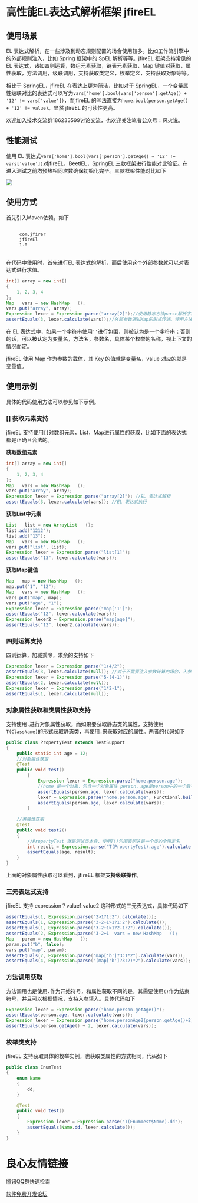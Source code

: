 # 高性能EL表达式解析框架 jfireEL

## 使用场景

EL 表达式解析，在一些涉及到动态规则配置的场合使用较多。比如工作流引擎中的外部规则注入，比如 Spring 框架中的 SpEL 解析等等。jfireEL 框架支持常见的 EL 表达式，诸如四则运算，数组元素获取，链表元素获取，Map 键值对获取，属性获取，方法调用，级联调用，支持获取类定义，枚举定义，支持获取对象等等。

相比于 SpringEL，jfireEL 在表达上更为简洁，比如对于 SpringEL，一个变量属性级联对比的表达式可以写为`vars['home'].bool(vars['person'].getAge() + '12' != vars['value'])`，而jfireEL 的写法直接为`home.bool(person.getAge() + '12' != value)`。显然 jfireEL 的可读性更高。

欢迎加入技术交流群186233599讨论交流，也欢迎关注笔者公众号：风火说。
## 性能测试

使用 EL 表达式`vars['home'].bool(vars['person'].getAge() + '12' != vars['value'])`对jfireEL，BeetlEL，SpringEL 三款框架进行性能对比验证。在进入测试之前均预热相同次数确保初始化完毕。三款框架性能对比如下

![](https://markdownpic-1251577930.cos.ap-chengdu.myqcloud.com/20200208145713.png)

## 使用方式

首先引入Maven依赖，如下

```xml
 
     com.jfirer 
     jfireEl 
     1.0 
 
```

在代码中使用时，首先进行EL 表达式的解析，而后使用这个外部参数就可以对表达式进行求值。

```java
int[] array = new int[]
{
    1, 2, 3, 4
};
Map   vars = new HashMap   ();
vars.put("array", array);
Expression lexer = Expression.parse("array[2]");//使用静态方法parse解析字符串形式的EL表达式，得到一个表达式实例。该表达式是一个并发安全的实例，可以供后续反复的并发的调用。一次生成即可，无需反复生成。
assertEquals(3, lexer.calculate(vars));//外部参数通过Map的形式传递。使用方法calculate根据给定的参数计算得到表达式的值
```

在 EL 表达式中，如果一个字符串使用`''`进行包围，则被认为是一个字符串；否则的话，可以被认定为变量名，方法名，参数名，具体某个枚举的名称，视上下文的情况而定。

jfireEL 使用 Map 作为参数的载体，其 Key 的值就是变量名，value 对应的就是变量值。

## 使用示例

具体的代码使用方法可以参见如下示例。

### [] 获取元素支持

jfireEL 支持使用`[]`对数组元素，List，Map进行属性的获取，比如下面的表达式都是正确且合法的。

**获取数组元素**

```java
int[] array = new int[]
{
    1, 2, 3, 4
};
Map   vars = new HashMap   ();
vars.put("array", array);
Expression lexer = Expression.parse("array[2]"); //EL 表达式解析
assertEquals(3, lexer.calculate(vars)); //EL 表达式执行
```

**获取List中元素**

```java
List   list = new ArrayList   ();
list.add("1212");
list.add("13");
Map   vars = new HashMap   ();
vars.put("list", list);
Expression lexer = Expression.parse("list[1]");
assertEquals("13", lexer.calculate(vars));
```

**获取Map键值**

```java
Map   map = new HashMap   ();
map.put("1", "12");
Map   vars = new HashMap   ();
vars.put("map", map);
vars.put("age", "1");
Expression lexer = Expression.parse("map['1']");
assertEquals("12", lexer.calculate(vars));
Expression lexer2 = Expression.parse("map[age]");
assertEquals("12", lexer2.calculate(vars));
```

### 四则运算支持

四则运算，加减乘除，求余的支持如下

```java
Expression lexer = Expression.parse("1+4/2");
assertEquals(3, lexer.calculate(null)); //对于不需要注入参数计算的场合，入参可以直接为null，不影响运算
Expression lexer = Expression.parse("5-(4-1)");
assertEquals(2, lexer.calculate(null));
Expression lexer = Expression.parse("1*2-1");
assertEquals(1, lexer.calculate(null));
```

### 对象属性获取和类属性获取支持

支持使用`.`进行对象属性获取。而如果要获取静态类的属性，支持使用`T(ClassName)`的形式获取静态类，再使用`.`来获取对应的属性。两者的代码如下

```java
public class PropertyTest extends TestSupport
{
    public static int age = 12;
    //对象属性获取
    @Test
    public void test()
        {
            Expression lexer = Expression.parse("home.person.age");
            //home 是一个对象，包含一个对象属性 person，age是person中的一个数字属性
            assertEquals(person.age, lexer.calculate(vars));
            lexer = Expression.parse("home.person.age", Functional.build().setPropertyFetchByUnsafe(true).setRecognizeEveryTime(false).toFunction());
            assertEquals(person.age, lexer.calculate(vars));
        }
        
    //类属性获取
    @Test
    public void test2()
    {
        //PropertyTest 就是测试类本身，使用T()包围表明这是一个类的全限定名
        int result = Expression.parse("T(PropertyTest).age").calculate();
        assertEquals(age, result);
    }
}
```

上面的对象属性获取可以看到，jfireEL 框架**支持级联操作**。

### 三元表达式支持

jfireEL 支持 expression？value1:value2 这种形式的三元表达式，具体代码如下

```java
assertEquals(1, Expression.parse("2>1?1:2").calculate());
assertEquals(1, Expression.parse("3-2+1>1?1:2").calculate());
assertEquals(1, Expression.parse("3-2+1>1?2-1:2").calculate());
assertEquals(2, Expression.parse("3-2+1  vars = new HashMap   ();
Map   param = new HashMap   ();
param.put("b", false);
vars.put("map", param);
assertEquals(2, Expression.parse("map['b']?3:1*2").calculate(vars));
assertEquals(4, Expression.parse("(map['b']?3:2)*2").calculate(vars));
```

### 方法调用获取

方法调用也是使用`.`作为开始符号，和属性获取不同的是，其需要使用`()`作为结束符号，并且可以根据情况，支持入参填入。具体代码如下

```java
Expression lexer = Expression.parse("home.person.getAge()");
assertEquals(person.age, lexer.calculate(vars));
Expression lexer = Expression.parse("home.personAge2(person.getAge()+2)");//方法调用支持入参，并且支持在入参中执行计算
assertEquals(person.getAge() + 2, lexer.calculate(vars));
```

### 枚举类支持

jfireEL 支持获取具体的枚举实例，也获取类属性的方式相同，代码如下

```java
public class EnumTest
{
    enum Name
    {
        dd;
    }

    @Test
    public void test()
    {
        Expression lexer = Expression.parse("T(EnumTest$Name).dd");
        assertEquals(Name.dd, lexer.calculate());
    }
}
```




 # 良心友情链接

[腾讯QQ群快速检索](http://u.720life.cn/s/8cf73f7c)

[软件免费开发论坛](http://u.720life.cn/s/bbb01dc0)